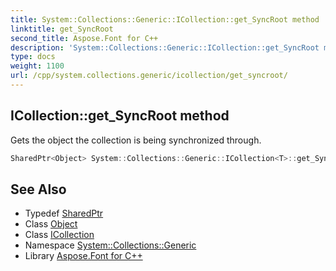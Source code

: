 ```yaml
---
title: System::Collections::Generic::ICollection::get_SyncRoot method
linktitle: get_SyncRoot
second_title: Aspose.Font for C++
description: 'System::Collections::Generic::ICollection::get_SyncRoot method. Gets the object the collection is being synchronized through in C++.'
type: docs
weight: 1100
url: /cpp/system.collections.generic/icollection/get_syncroot/
---
```

## ICollection::get_SyncRoot method


Gets the object the collection is being synchronized through.

```cpp
SharedPtr<Object> System::Collections::Generic::ICollection<T>::get_SyncRoot() const
```

## See Also

* Typedef [SharedPtr](../../../system/sharedptr/)
* Class [Object](../../../system/object/)
* Class [ICollection](../)
* Namespace [System::Collections::Generic](../../)
* Library [Aspose.Font for C++](../../../)
